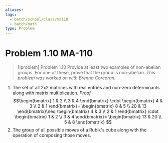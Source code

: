 ```yaml
---
aliases: 
tags:
  - batch/school/class/ma110
  - batch/math
type: Problem
---
```

# Problem 1.10 MA-110

> [!problem] Problem 1.10
> Provide at least two examples of non-abelian groups. For one of these, prove that the group is non-abelian. *This problem was worked on with Brenna Corcoran.*

1. The set of all 2x2 matrices with real entries and non-zero determinants along with matrix multiplication. *Proof.* $$\begin{bmatrix}
1 & 2 \\
3 & 4
\end{bmatrix} \cdot
\begin{bmatrix}
4 & 3 \\
2 & 1
\end{bmatrix}=
\begin{bmatrix}
8 & 5 \\
20 & 13
\end{bmatrix}\neq
\begin{bmatrix}
4 & 3 \\
2 & 1
\end{bmatrix} \cdot
\begin{bmatrix}
1 & 2 \\
3 & 4
\end{bmatrix}=
\begin{bmatrix}
13 & 20 \\
5 & 8
\end{bmatrix}
$$
2. The group of all possible moves of a Rubik's cube along with the operation of composing those moves.
